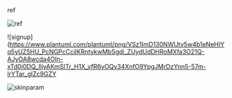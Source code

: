 ref

![ref](https://www.plantuml.com/plantuml/png/HStB3OD030JGkwjm0Ka3EKGaDT20MGPXoNYHrr1_n4VAzSsCfcifaTjY79XebKWjkeedVqmBI4hMu6yTA31ntH5Ny3YCNwokIQVmyttR3BFwxn_ZVjR6HPm7S7Lgs15YREfe11_Fzmu-Relz0000 "ref")

![signup](https://www.plantuml.com/plantuml/png/VSz1ImD130NWUtv5w4b1eNeHIYq5yUZ5HU_PcNGPcCciIKRntykwMbSgdj_ZUydUdDHRoMXfa3O21Q-AJyOA8wcda4OIn-xTd0i0DQ_IIiyAKmSlTr_H1X_vfR6vOQv34XnfO9YpgJMrDzYnn5-57m-lrYTar_gIZc9GZY

![skinparam](https://www.plantuml.com/plantuml/png/TP7FJy8m5CVl_IjUyCp1av63eUiWCI76I8pdn_h4PbixNbiHZV-xAIFGZNXRtkVxQzlS1-GGsmPyRMo7ZAquFy46gthBBbgjNECORXQBHL6gJF61Lk_PX40M0aVAaATT95iH_0Z9xFPzH4dKhUj3qKGIiWgE2yUQ-1gkp3kjZAMSRmPWF4xUbwfSYcVaO2hJeGt_PUUIKKhfz9Puh5ew6vwm9NXiEwp26AtDDy7jtVWytDM_xQWETn5xSZ5SVQAyudmupf7OqPVu5PYkyEg9HNVP09EbOHz0DUZz1D237E8rLSxgZ1T3liA1MudK0DC7a3CetPlZEZMRJmm4KiX4YXaefdHuIV_VXukY44LIg6kl4WgclJc1qbaIcdnWTm2LN7tbAV5Ke8McB5iULMbWoZy6PDlcP7Licpy0 "skinparam")

